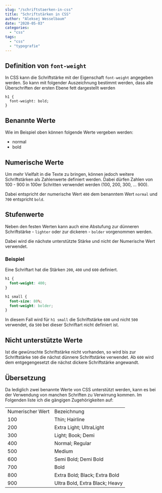 ```yaml
---
slug: "/schriftstaerken-in-css"  
title: "Schriftstärken in CSS"
author: "Aleksej Wesselbaum"
date: "2020-05-03"
categories: 
  - "css"
tags: 
  - "css"
  - "typografie"
---
```


## Definition von `font-weight`

In CSS kann die Schriftstärke mit der Eigenschaft `font-weight` angegeben werden. So kann mit folgender Auszeichnung bestimmt werden, dass alle Überschriften der ersten Ebene fett dargestellt werden

```
h1 {
  font-weight: bold;
}
```

## Benannte Werte

Wie im Beispiel oben können folgende Werte vergeben werden:

- normal
- bold

## Numerische Werte

Um mehr Vielfalt in die Texte zu bringen, können jedoch weitere Schriftstärken als Zahlenwerte definiert werden. Dabei dürfen Zahlen von 100 - 900 in 100er Schritten verwendet werden (100, 200, 300, ... 900).

Dabei entspricht der numerische Wert `400` dem benanntem Wert `normal` und `700` entspricht `bold`.

## Stufenwerte

Neben den festen Werten kann auch eine Abstufung zur dünneren Schriftstärke - `lighter` oder zur dickeren - `bolder` vorgenommen werden.

Dabei wird die nächste unterstützte Stärke und nicht der Numerische Wert verwendet.

### Beispiel

Eine Schriftart hat die Stärken `200`, `400` und `600` definiert.

``` css
h1 {
  font-weight: 400;
}

h1 small {
  font-size: 80%;
  font-weight: bolder;
}
```

In diesem Fall wird für `h1 small` die Schriftstärke `600` und nicht `500` verwendet, da `500` bei dieser Schriftart nicht definiert ist.

## Nicht unterstützte Werte

Ist die gewünschte Schriftstärke nicht vorhanden, so wird bis zur Schriftstärke `500` die nächst dünnere Schriftstärke verwendet. Ab `600` wird dem entgegengesetzt die nächst dickere Schriftstärke angewandt.

## Übersetzung

Da lediglich zwei benannte Werte von CSS unterstützt werden, kann es bei der Verwendung von manchen Schriften zu Verwirrung kommen. Im Folgenden liste ich die gängigen Zugehörigkeiten auf:

<table class=""><tbody><tr><td>Numerischer Wert</td><td>Bezeichnung</td></tr><tr><td>100</td><td>Thin; Hairline</td></tr><tr><td>200</td><td>Extra Light; UltraLight</td></tr><tr><td>300</td><td>Light; Book; Demi</td></tr><tr><td>400</td><td>Normal; Regular</td></tr><tr><td>500</td><td>Medium</td></tr><tr><td>600</td><td>Semi Bold; Demi Bold</td></tr><tr><td>700</td><td>Bold</td></tr><tr><td>800</td><td>Extra Bold; Black; Extra Bold</td></tr><tr><td>900</td><td>Ultra Bold, Extra Black; Heavy</td></tr></tbody></table>

